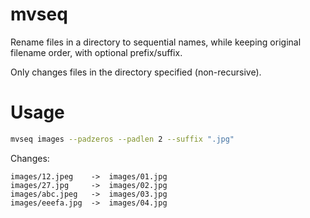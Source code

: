 # mvseq

Rename files in a directory to sequential names, while keeping original filename order, with optional prefix/suffix.

Only changes files in the directory specified (non-recursive).

# Usage

```bash
mvseq images --padzeros --padlen 2 --suffix ".jpg"
```

Changes:
```
images/12.jpeg    ->  images/01.jpg
images/27.jpg     ->  images/02.jpg
images/abc.jpeg   ->  images/03.jpg
images/eeefa.jpg  ->  images/04.jpg
```
